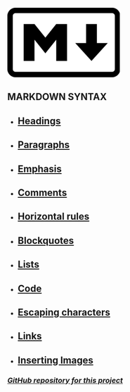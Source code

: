 ![Markdown logo](/Markdown_logo.png)

## MARKDOWN SYNTAX

* ## [Headings](/Rules/Headings.md/)

* ## [Paragraphs](/Rules/Paragraphs.md/)

* ## [Emphasis](/Rules/Emphasis.md/)

* ## [Comments](/Rules/Comments.md/)

* ## [Horizontal rules](/Rules/Horizontal_rules.md/)

* ## [Blockquotes](/Rules/Blockquotes.md/)

* ## [Lists](/Rules/Lists.md/)

* ## [Code](/Rules/Code.md/)

* ## [Escaping characters](/Rules/Escaping_characters.md/)

* ## [Links](/Rules/Links.md/)

* ## [Inserting Images](/Rules/Inserting_Images.md)

### [_GitHub repository for this project_](https://github.com/Nickeld28/Learning_Markdown)
